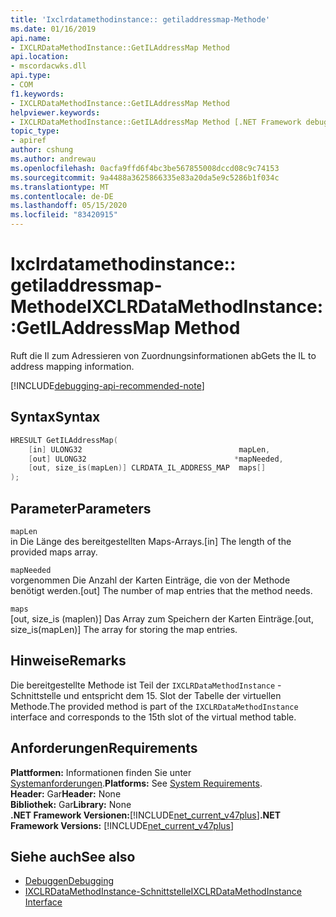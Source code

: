 ```yaml
---
title: 'Ixclrdatamethodinstance:: getiladdressmap-Methode'
ms.date: 01/16/2019
api.name:
- IXCLRDataMethodInstance::GetILAddressMap Method
api.location:
- mscordacwks.dll
api.type:
- COM
f1.keywords:
- IXCLRDataMethodInstance::GetILAddressMap Method
helpviewer.keywords:
- IXCLRDataMethodInstance::GetILAddressMap Method [.NET Framework debugging]
topic_type:
- apiref
author: cshung
ms.author: andrewau
ms.openlocfilehash: 0acfa9ffd6f4bc3be567855008dccd08c9c74153
ms.sourcegitcommit: 9a4488a3625866335e83a20da5e9c5286b1f034c
ms.translationtype: MT
ms.contentlocale: de-DE
ms.lasthandoff: 05/15/2020
ms.locfileid: "83420915"
---
```

# <a name="ixclrdatamethodinstancegetiladdressmap-method"></a><span data-ttu-id="57e62-102">Ixclrdatamethodinstance:: getiladdressmap-Methode</span><span class="sxs-lookup"><span data-stu-id="57e62-102">IXCLRDataMethodInstance::GetILAddressMap Method</span></span>

<span data-ttu-id="57e62-103">Ruft die Il zum Adressieren von Zuordnungsinformationen ab</span><span class="sxs-lookup"><span data-stu-id="57e62-103">Gets the IL to address mapping information.</span></span>

[!INCLUDE[debugging-api-recommended-note](../../../../includes/debugging-api-recommended-note.md)]

## <a name="syntax"></a><span data-ttu-id="57e62-104">Syntax</span><span class="sxs-lookup"><span data-stu-id="57e62-104">Syntax</span></span>

```cpp
HRESULT GetILAddressMap(
    [in] ULONG32                                   mapLen,
    [out] ULONG32                                 *mapNeeded,
    [out, size_is(mapLen)] CLRDATA_IL_ADDRESS_MAP  maps[]
);
```

## <a name="parameters"></a><span data-ttu-id="57e62-105">Parameter</span><span class="sxs-lookup"><span data-stu-id="57e62-105">Parameters</span></span>

`mapLen`\
<span data-ttu-id="57e62-106">in Die Länge des bereitgestellten Maps-Arrays.</span><span class="sxs-lookup"><span data-stu-id="57e62-106">[in] The length of the provided maps array.</span></span>

`mapNeeded`\
<span data-ttu-id="57e62-107">vorgenommen Die Anzahl der Karten Einträge, die von der Methode benötigt werden.</span><span class="sxs-lookup"><span data-stu-id="57e62-107">[out] The number of map entries that the method needs.</span></span>

`maps`\
<span data-ttu-id="57e62-108">[out, size_is (maplen)] Das Array zum Speichern der Karten Einträge.</span><span class="sxs-lookup"><span data-stu-id="57e62-108">[out, size_is(mapLen)] The array for storing the map entries.</span></span>

## <a name="remarks"></a><span data-ttu-id="57e62-109">Hinweise</span><span class="sxs-lookup"><span data-stu-id="57e62-109">Remarks</span></span>

<span data-ttu-id="57e62-110">Die bereitgestellte Methode ist Teil der `IXCLRDataMethodInstance` -Schnittstelle und entspricht dem 15. Slot der Tabelle der virtuellen Methode.</span><span class="sxs-lookup"><span data-stu-id="57e62-110">The provided method is part of the `IXCLRDataMethodInstance` interface and corresponds to the 15th slot of the virtual method table.</span></span>

## <a name="requirements"></a><span data-ttu-id="57e62-111">Anforderungen</span><span class="sxs-lookup"><span data-stu-id="57e62-111">Requirements</span></span>

<span data-ttu-id="57e62-112">**Plattformen:** Informationen finden Sie unter [Systemanforderungen](../../get-started/system-requirements.md).</span><span class="sxs-lookup"><span data-stu-id="57e62-112">**Platforms:** See [System Requirements](../../get-started/system-requirements.md).</span></span>  
<span data-ttu-id="57e62-113">**Header:** Gar</span><span class="sxs-lookup"><span data-stu-id="57e62-113">**Header:** None</span></span>  
<span data-ttu-id="57e62-114">**Bibliothek:** Gar</span><span class="sxs-lookup"><span data-stu-id="57e62-114">**Library:** None</span></span>  
<span data-ttu-id="57e62-115">**.NET Framework Versionen:**[!INCLUDE[net_current_v47plus](../../../../includes/net-current-v47plus.md)]</span><span class="sxs-lookup"><span data-stu-id="57e62-115">**.NET Framework Versions:** [!INCLUDE[net_current_v47plus](../../../../includes/net-current-v47plus.md)]</span></span>  

## <a name="see-also"></a><span data-ttu-id="57e62-116">Siehe auch</span><span class="sxs-lookup"><span data-stu-id="57e62-116">See also</span></span>

- [<span data-ttu-id="57e62-117">Debuggen</span><span class="sxs-lookup"><span data-stu-id="57e62-117">Debugging</span></span>](index.md)
- [<span data-ttu-id="57e62-118">IXCLRDataMethodInstance-Schnittstelle</span><span class="sxs-lookup"><span data-stu-id="57e62-118">IXCLRDataMethodInstance Interface</span></span>](ixclrdatamethodinstance-interface.md)
